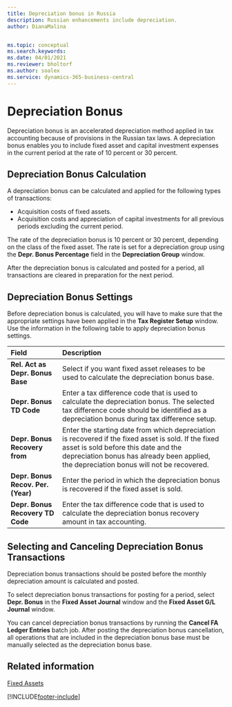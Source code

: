 ```yaml
---
title: Depreciation bonus in Russia
description: Russian enhancements include depreciation.
author: DianaMalina


ms.topic: conceptual
ms.search.keywords:
ms.date: 04/01/2021
ms.reviewer: bholtorf
ms.author: soalex
ms.service: dynamics-365-business-central
---
```


# Depreciation Bonus

Depreciation bonus is an accelerated depreciation method applied in tax accounting because of provisions in the Russian tax laws. A depreciation bonus enables you to include fixed asset and capital investment expenses in the current period at the rate of 10 percent or 30 percent.

## Depreciation Bonus Calculation

A depreciation bonus can be calculated and applied for the following types of transactions:

- Acquisition costs of fixed assets.
- Acquisition costs and appreciation of capital investments for all previous periods excluding the current period. 

The rate of the depreciation bonus is 10 percent or 30 percent, depending on the class of the fixed asset. The rate is set for a depreciation group using the **Depr. Bonus Percentage** field in the **Depreciation Group** window. 

After the depreciation bonus is calculated and posted for a period, all transactions are cleared in preparation for the next period.

## Depreciation Bonus Settings

Before depreciation bonus is calculated, you will have to make sure that the appropriate settings have been applied in the **Tax Register Setup** window. Use the information in the following table to apply depreciation bonus settings.

| Field                              | Description                                                  |
| :--------------------------------- | :----------------------------------------------------------- |
| **Rel. Act as Depr. Bonus Base**   | Select if you want fixed asset releases to be used to calculate the depreciation bonus base. |
| **Depr. Bonus TD Code**            | Enter a tax difference code that is used to calculate the depreciation bonus. The selected tax difference code should be identified as a depreciation bonus during tax difference setup. |
| **Depr. Bonus Recovery from**      | Enter the starting date from which depreciation is recovered if the fixed asset is sold. If the fixed asset is sold before this date and the depreciation bonus has already been applied, the depreciation bonus will not be recovered. |
| **Depr. Bonus Recov. Per. (Year)** | Enter the period in which the depreciation bonus is recovered if the fixed asset is sold. |
| **Depr. Bonus Recovery TD Code**   | Enter the tax difference code that is used to calculate the depreciation bonus recovery amount in tax accounting. |

## Selecting and Canceling Depreciation Bonus Transactions 

Depreciation bonus transactions should be posted before the monthly depreciation amount is calculated and posted.

To select depreciation bonus transactions for posting for a period, select **Depr. Bonus** in the **Fixed Asset Journal** window and the **Fixed Asset G/L Journal** window. 

You can cancel depreciation bonus transactions by running the **Cancel FA Ledger Entries** batch job. After posting the depreciation bonus cancellation, all operations that are included in the depreciation bonus base must be manually selected as the depreciation bonus base.

## Related information

[Fixed Assets](fixed-assets.md)


[!INCLUDE[footer-include](../../includes/footer-banner.md)]